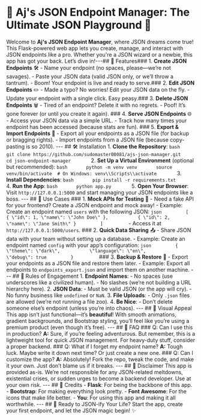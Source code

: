 # 🚀 Aj's JSON Endpoint Manager: The Ultimate JSON Playground 🎪


Welcome to **Aj's JSON Endpoint Manager**, where JSON dreams come true! This Flask-powered web app lets you create, manage, and interact with JSON endpoints like a pro. Whether you're a JSON wizard or a newbie, this app has got your back. Let’s dive in!---## 🌟 Features### 1. **Create JSON Endpoints** 🛠️       - Name your endpoint (no spaces, please—we’re not savages).       - Paste your JSON data (valid JSON only, or we’ll throw a tantrum).       - Boom! Your endpoint is live and ready to serve.### 2. **Edit JSON Endpoints** ✏️       - Made a typo? No worries! Edit your JSON data on the fly.       - Update your endpoint with a single click. Easy peasy.### 3. **Delete JSON Endpoints** 🗑️       - Tired of an endpoint? Delete it with no regrets.       - Poof! It’s gone forever (or until you create it again).        ### 4. **Serve JSON Endpoints** 🌐       - Access your JSON data via a simple URL.       - Track how many times your endpoint has been accessed (because stats are fun).        ### 5. **Export & Import Endpoints** 📂       - Export all your endpoints as a JSON file (for backup or bragging rights).       - Import endpoints from a JSON file (because copy-pasting is so 2010).        ---        ## 🛠️ Installation        1. **Clone the Repository**:       ```bash       git clone https://github.com/sudomaster00081/ajs-json-manager.git       cd json-endpoint-manager       ```        2. **Set Up a Virtual Environment** (optional but recommended):       ```bash       python -m venv venv       source venv/bin/activate  # On Windows: venv\\Scripts\\activate       ```        3. **Install Dependencies**:       ```bash       pip install -r requirements.txt       ```        4. **Run the App**:       ```bash       python app.py       ```        5. **Open Your Browser**:       Visit `http://127.0.0.1:5000` and start managing your JSON endpoints like a boss.        ---        ## 🎯 Use Cases        ### 1. **Mock APIs for Testing** 🧪       - Need a fake API for your frontend? Create a JSON endpoint and mock away!       - Example: Create an endpoint named `users` with the following JSON:         ```json         [           { \"id\": 1, \"name\": \"John Doe\" },           { \"id\": 2, \"name\": \"Jane Smith\" }         ]         ```       - Access it at `http://127.0.0.1:5000/users`.        ### 2. **Quick Data Sharing** 📤       - Share JSON data with your team without setting up a database.       - Example: Create an endpoint named `config` with your app’s configuration:         ```json         {           \"theme\": \"dark\",           \"language\": \"en\",           \"debug\": true         }         ```        ### 3. **Backup & Restore** 💾       - Export your endpoints as a JSON file and restore them later.       - Example: Export all endpoints to `endpoints_export.json` and import them on another machine.        ---        ## 🚨 Rules of Engagement        1. **Endpoint Names**:       - No spaces (use underscores like a civilized human).       - No slashes (we’re not building a URL hierarchy here).        2. **JSON Data**:       - Must be valid JSON (or the app will cry).       - No funny business like `undefined` or `NaN`.        3. **File Uploads**:       - Only `.json` files are allowed (we’re not running a file zoo).        4. **Be Nice**:       - Don’t delete someone else’s endpoint (unless you’re into chaos).        ---        ## 🎨 Visual Appeal        This app isn’t just functional—it’s **beautiful**! With smooth animations, gradient backgrounds, and Bootstrap styling, you’ll feel like you’re using a premium product (even though it’s free).        ---        ## 🤔 FAQ        ### Q: Can I use this in production?       **A:** Sure, if you’re feeling adventurous. But remember, this is a lightweight tool for quick JSON management. For heavy-duty stuff, consider a proper backend.        ### Q: What if I forget my endpoint name?       **A:** Tough luck. Maybe write it down next time? Or just create a new one.        ### Q: Can I customize the app?       **A:** Absolutely! Fork the repo, tweak the code, and make it your own. Just don’t blame us if it breaks.        ---        ## 🛑 Disclaimer        This app is provided as-is. We’re not responsible for any JSON-related meltdowns, existential crises, or sudden urges to become a backend developer. Use at your own risk.        ---        ## 🙏 Credits        - **Flask**: For being the backbone of this app.    - **Bootstrap**: For making everything look pretty.    - **Font Awesome**: For the icons that make life better.    - **You**: For using this app and making it all worthwhile.        ---        ## 🚀 Ready to JSON-ify Your Life?        Start the app, create your first endpoint, and let the JSON magic begin! ✨
```